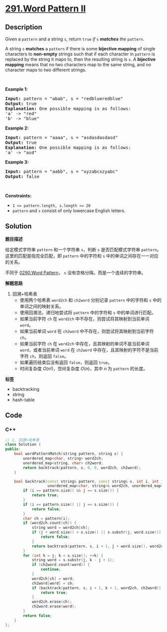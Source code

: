 # [291.Word Pattern II](https://leetcode.com/problems/word-pattern-ii/description/)

## Description

<p>Given a <code>pattern</code> and a string <code>s</code>, return <code>true</code><em> if </em><code>s</code><em> <strong>matches</strong> the </em><code>pattern</code><em>.</em></p>

<p>A string <code>s</code> <b>matches</b> a <code>pattern</code> if there is some <strong>bijective mapping</strong> of single characters to <strong>non-empty</strong> strings such that if each character in <code>pattern</code> is replaced by the string it maps to, then the resulting string is <code>s</code>. A <strong>bijective mapping</strong> means that no two characters map to the same string, and no character maps to two different strings.</p>

<p>&nbsp;</p>
<p><strong class="example">Example 1:</strong></p>

<pre>
<strong>Input:</strong> pattern = &quot;abab&quot;, s = &quot;redblueredblue&quot;
<strong>Output:</strong> true
<strong>Explanation:</strong> One possible mapping is as follows:
&#39;a&#39; -&gt; &quot;red&quot;
&#39;b&#39; -&gt; &quot;blue&quot;</pre>

<p><strong class="example">Example 2:</strong></p>

<pre>
<strong>Input:</strong> pattern = &quot;aaaa&quot;, s = &quot;asdasdasdasd&quot;
<strong>Output:</strong> true
<strong>Explanation:</strong> One possible mapping is as follows:
&#39;a&#39; -&gt; &quot;asd&quot;
</pre>

<p><strong class="example">Example 3:</strong></p>

<pre>
<strong>Input:</strong> pattern = &quot;aabb&quot;, s = &quot;xyzabcxzyabc&quot;
<strong>Output:</strong> false
</pre>

<p>&nbsp;</p>
<p><strong>Constraints:</strong></p>

<ul>
  <li><code>1 &lt;= pattern.length, s.length &lt;= 20</code></li>
  <li><code>pattern</code> and <code>s</code> consist of only lowercase English letters.</li>
</ul>

## Solution

**题目描述**

给定模式字符串 `pattern` 和一个字符串 `s`，判断 `s` 是否匹配模式字符串 `pattern`。这里的匹配是指完全匹配，即 `pattern` 中的字符和 `s` 中的单词之间存在一一对应的关系。

不同于 [0290.Word Pattern](0290.word-pattern.md)， `s` 没有空格分隔，而是一个连续的字符串。

**解题思路**

1. 回溯+哈希表
   - 使用两个哈希表 `word2ch` 和 `ch2word` 分别记录 `pattern` 中的字符和 `s` 中的单词之间的映射关系。
   - 使用回溯法，递归地尝试将 `pattern` 中的字符和 `s` 中的单词进行匹配。
   - 如果当前字符 `ch` 在 `word2ch` 中不存在，则尝试将其映射到当前单词 `word`。
   - 如果当前单词 `word` 在 `ch2word` 中不存在，则尝试将其映射到当前字符 `ch`。
   - 如果当前字符 `ch` 在 `word2ch` 中存在，且其映射的单词不是当前单词 `word`，或者当前单词 `word` 在 `ch2word` 中存在，且其映射的字符不是当前字符 `ch`，则返回 `false`。
   - 如果遍历结束后没有返回 `false`，则返回 `true`。
   - 时间复杂度 $O(n!)$，空间复杂度 $O(n)$，其中 $n$ 为 `pattern` 的长度。

**标签**

- backtracking
- string
- hash-table

<!-- code start -->
## Code

### C++

```cpp
// 1. 回溯+哈希表
class Solution {
public:
    bool wordPatternMatch(string pattern, string s) {
        unordered_map<char, string> word2ch;
        unordered_map<string, char> ch2word;
        return backtrack(pattern, s, 0, 0, word2ch, ch2word);
    }

    bool backtrack(const string& pattern, const string& s, int i, int j,
                   unordered_map<char, string>& word2ch, unordered_map<string, char>& ch2word) {
        if (i == pattern.size() && j == s.size()) {
            return true;
        }
        if (i == pattern.size() || j == s.size()) {
            return false;
        }
        char ch = pattern[i];
        if (word2ch.count(ch)) {
            string word = word2ch[ch];
            if (j + word.size() > s.size() || s.substr(j, word.size()) != word) {
                return false;
            }
            return backtrack(pattern, s, i + 1, j + word.size(), word2ch, ch2word);
        }
        for (int k = j; k < s.size(); ++k) {
            string word = s.substr(j, k - j + 1);
            if (ch2word.count(word)) {
                continue;
            }
            word2ch[ch] = word;
            ch2word[word] = ch;
            if (backtrack(pattern, s, i + 1, k + 1, word2ch, ch2word)) {
                return true;
            }
            word2ch.erase(ch);
            ch2word.erase(word);
        }
        return false;
    }
};
```

<!-- code end -->
